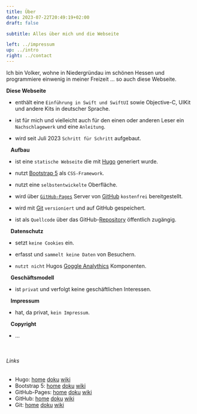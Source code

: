 ```yaml
---
title: Über
date: 2023-07-22T20:49:19+02:00
draft: false

subtitle: Alles über mich und die Webseite

left: ../impressum
up: ../intro
right: ../contact
---
```


Ich bin Volker, wohne in Niedergründau im schönen Hessen und programmiere einwenig in meiner Freizeit ... so auch diese Webseite.


**Diese Webseite** 

* enthält eine `Einführung in Swift und SwiftUI` sowie Objective-C, UIKit und andere Kits in deutscher Sprache.

* ist für mich und vielleicht auch für den einen oder anderen Leser ein `Nachschlagewerk` und eine `Anleitung`.

* wird seit Juli 2023 `Schritt für Schritt` aufgebaut.


&nbsp;&nbsp; **Aufbau**

* ist eine `statische Webseite` die mit [Hugo][l1] generiert wurde.

* nutzt [Bootstrap 5][l7] als `CSS-Framework`.

* nutzt eine `selbstentwickelte` Oberfläche.

* wird über [`GitHub-Pages`][l2] Server von [GitHub][l3] `kostenfrei` bereitgestellt.

* wird mit [Git][l4] `versioniert` und auf GitHub gespeichert.

* ist als `Quellcode` über das GitHub-[Repository][l5] öffentlich zugängig.


&nbsp;&nbsp; **Datenschutz**

* setzt `keine Cookies` ein. 

* erfasst und `sammelt keine Daten` von Besuchern.

* `nutzt nicht` Hugos [Goggle Analythics][l6] Komponenten.


&nbsp;&nbsp; **Geschäftsmodell**

* ist `privat` und verfolgt keine geschäftlichen Interessen.


&nbsp;&nbsp; **Impressum**

* hat, da privat, `kein Impressum`.


&nbsp;&nbsp; **Copyright**

* ...

<br>

###### Links
<!--
| Thema | Link | Anmerkung |
| --- | --- | --- |
| Hugo | [home][l1] [doku][d1] [wiki][w1] | |
| Bootstrap 5 | [home][l7] [doku][d7] [wiki][w7] | |
| GitHub-Pages &nbsp;&nbsp;| [home][l2] [doku][d2] [wiki][w2] &nbsp;&nbsp;| |
| GitHub | [home][l3] [doku][d3] [wiki][w3] | |
| Git | [home][l4] [doku][d4] [wiki][w4] | |

<br>
-->

* Hugo: [home][l1] [doku][d1] [wiki][w1]
* Bootstrap 5: [home][l7] [doku][d7] [wiki][w7]
* GitHub-Pages: [home][l2] [doku][d2] [wiki][w2]
* GitHub: [home][l3] [doku][d3] [wiki][w3]
* Git: [home][l4] [doku][d4] [wiki][w4]

<br>

<!-- Links -->
[l1]: https://gohugo.io
[l2]: https://pages.github.com
[l3]: https://github.com
[l4]: https://git-scm.com
[l5]: https://github.com/gruendau/einfuehrung-in-swift-und-swiftui/
[l6]: https://gohugo.io/templates/internal/#google-analytics
[l7]: https://getbootstrap.com

[w1]: https://de.wikipedia.org/wiki/Hugo_(Software)
[w2]: https://en.wikipedia.org/wiki/GitHub
[w3]: https://de.wikipedia.org/wiki/GitHub
[w4]: https://de.wikipedia.org/wiki/Git
[w7]: https://de.wikipedia.org/wiki/Bootstrap_(Framework)

[d1]: https://gohugo.io/documentation/
[d2]: https://docs.github.com/de/pages
[d3]: https://docs.github.com/de
[d4]: https://git-scm.com/docs/git/de
[d7]: https://getbootstrap.com/docs/5.0/getting-started/introduction/

